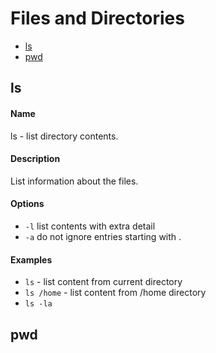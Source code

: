 # Files and Directories

* [ls](#ls)
* [pwd](#pwd)

## ls

#### Name 
ls - list directory contents.

#### Description
List information about the files.

#### Options
* `-l` list contents with extra detail
* `-a` do not ignore entries starting with .

#### Examples
* `ls` - list content from current directory
* `ls /home` - list content from /home directory
* `ls -la`

## pwd
